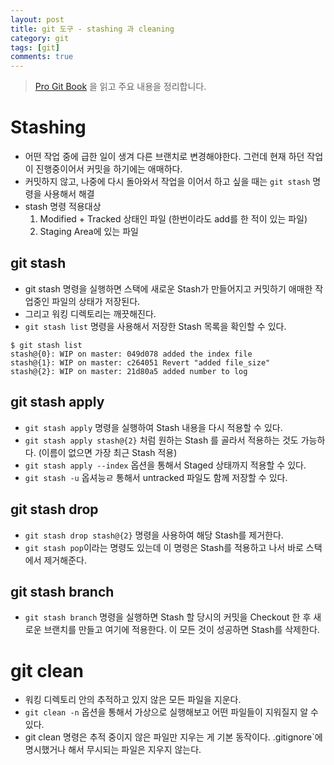 ```yaml
---
layout: post
title: git 도구 - stashing 과 cleaning  
category: git
tags: [git]
comments: true
---
```

> [Pro Git Book](https://git-scm.com/book/ko/v2/Git-%EB%8F%84%EA%B5%AC-Stashing%EA%B3%BC-Cleaning) 을 읽고 주요 내용을 정리합니다.

# Stashing
- 어떤 작업 중에 급한 일이 생겨 다른 브랜치로 변경해야한다. 그런데 현재 하던 작업이 진행중이어서 커밋을 하기에는 애매하다.
- 커밋하지 않고, 나중에 다시 돌아와서 작업을 이어서 하고 싶을 때는 `git stash` 명령을 사용해서 해결
- stash 명령 적용대상
	1. Modified + Tracked 상태인 파일 (한번이라도 add를 한 적이 있는 파일)
	2. Staging Area에 있는 파일

## git stash
- git stash 명령을 실행하면 스택에 새로운 Stash가 만들어지고 커밋하기 애매한 작업중인 파일의 상태가 저장된다.
- 그리고 워킹 디렉토리는 깨끗해진다.
- `git stash list` 명령을 사용해서 저장한 Stash 목록을 확인할 수 있다.

```shell
$ git stash list
stash@{0}: WIP on master: 049d078 added the index file
stash@{1}: WIP on master: c264051 Revert "added file_size"
stash@{2}: WIP on master: 21d80a5 added number to log
```

## git stash apply
- `git stash apply` 명령을 실행하여 Stash 내용을 다시 적용할 수 있다.
- `git stash apply stash@{2}` 처럼 원하는 Stash 를 골라서 적용하는 것도 가능하다. (이름이 없으면 가장 최근 Stash 적용)
- `git stash apply --index` 옵션을 통해서 Staged 상태까지 적용할 수 있다.
- `git stash -u` 옵셔능ㄹ 통해서 untracked 파일도 함께 저장할 수 있다.

## git stash drop
- `git stash drop stash@{2}` 명령을 사용하여 해당 Stash를 제거한다.
- `git stash pop`이라는 명령도 있는데 이 명령은 Stash를 적용하고 나서 바로 스택에서 제거해준다.

## git stash branch
- `git stash branch` 명령을 실행하면 Stash 할 당시의 커밋을 Checkout 한 후 새로운 브랜치를 만들고 여기에 적용한다. 이 모든 것이 성공하면 Stash를 삭제한다.

# git clean
- 워킹 디렉토리 안의 추적하고 있지 않은 모든 파일을 지운다.
- `git clean -n` 옵션을 통해서 가상으로 실행해보고 어떤 파일들이 지워질지 알 수 있다.
- git clean 명령은 추적 중이지 않은 파일만 지우는 게 기본 동작이다. .gitignore`에 명시했거나 해서 무시되는 파일은 지우지 않는다.
